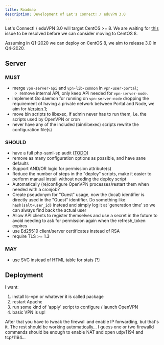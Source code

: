 ```yaml
---
title: Roadmap
description: Development of Let's Connect! / eduVPN 3.0
---
```


Let's Connect! / eduVPN 3.0 will target CentOS >= 8. We are waiting for 
[this](https://pagure.io/epel/issue/75) issue to be resolved before we can 
consider moving to CentOS 8.

Assuming in Q1-2020 we can deploy on CentOS 8, we aim to release 3.0 
in Q4-2020.

## Server

### MUST 

- merge `vpn-server-api` and `vpn-lib-common` in `vpn-user-portal`;
  - remove internal API, only keep API needed for `vpn-server-node`.
- implement Go daemon for running on `vpn-server-node` dropping the 
  requirement of having a private network between Portal and Node, we aim for
  [Version 1](https://github.com/letsconnectvpn/lc-daemon/blob/master/ROADMAP.md#version-1);
- move bin scripts to libexec, if admin never has to run them, i.e. the scripts
  used by OpenVPN or cron
- never have any of the included (bin/libexec) scripts rewrite the
  configuration file(s)

### SHOULD

- have a full php-saml-sp audit ([TODO](https://github.com/fkooman/php-saml-sp/blob/master/TODO.md))
- remove as many configuration options as possible, and have sane defaults
- Support AND/OR logic for permission attribute(s)
- Reduce the number of steps in the "deploy" scripts, make it easier to perform
  manual install without needing the deploy script
- Automatically (re)configure OpenVPN processes/restart them when needed with
  a cronjob?
- Create pseudonym for "Guest" usage, now the (local) identifier is directly 
  used in the "Guest" identifier. Do something like `hash(salt+user_id)` 
  instead and simply log it at 'generation time' so we can always find back the
  actual user
- Allow API clients to register themselves and use a secret in the future to
  avoid needing to ask for permission again when the refresh_token expires
- use Ed25519 client/server certificates instead of RSA
- require TLS >= 1.3

### MAY

- use SVG instead of HTML table for stats (?)

## Deployment

I want:

1. install lc-vpn or whatever it is called package
2. restart Apache
3. run some kind of 'apply' script to configure / launch OpenVPN
4. basic VPN is up!

After that you have to tweak the firewall and enable IP forwarding, but that's
it. The rest should be working automatically... I guess one or two firewalld
commands should be enough to enable NAT and open udp/1194 and tcp/1194...
